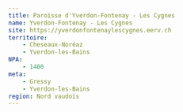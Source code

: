 ```yaml
---
title: Paroisse d'Yverdon-Fontenay - Les Cygnes
name: Yverdon-Fontenay - Les Cygnes
site: https://yverdonfontenaylescygnes.eerv.ch
territoire:
    - Cheseaux-Noréaz
    - Yverdon-les-Bains
NPA:
    - 1400
meta:
    - Gressy
    - Yverdon-les-Bains
region: Nord vaudois
---
```

